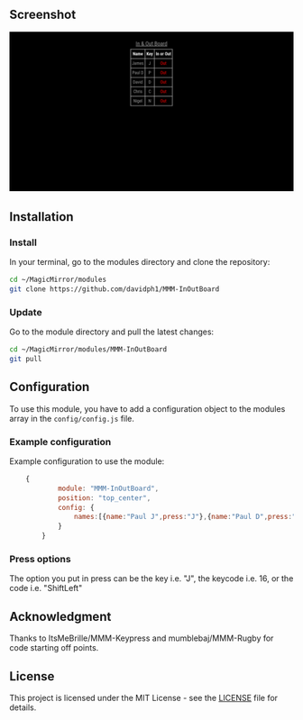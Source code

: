 ## Screenshot
![Example](screenshot.png)

## Installation

### Install

In your terminal, go to the modules directory and clone the repository:

```bash
cd ~/MagicMirror/modules
git clone https://github.com/davidph1/MMM-InOutBoard
```

### Update

Go to the module directory and pull the latest changes:

```bash
cd ~/MagicMirror/modules/MMM-InOutBoard
git pull
```

## Configuration

To use this module, you have to add a configuration object to the modules array in the `config/config.js` file.

### Example configuration

Example configuration to use the module:

```js
    {
			module: "MMM-InOutBoard",
			position: "top_center",
			config: {
				names:[{name:"Paul J",press:"J"},{name:"Paul D",press:"P"},{name:"David",press:"D"},{name:"Chris",press:"C"},{name:"Nigel",press:"N"}]
			}
		}
```

### Press options

The option you put in press can be the key i.e. "J", the keycode i.e. 16, or the code i.e. "ShiftLeft"

## Acknowledgment
Thanks to ItsMeBrille/MMM-Keypress and mumblebaj/MMM-Rugby for code starting off points.

## License

This project is licensed under the MIT License - see the [LICENSE](LICENSE.md) file for details.
